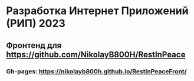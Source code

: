 # Разработка Интернет Приложений (РИП) 2023
## Фронтенд для https://github.com/NikolayB800H/RestInPeace
### Gh-pages: https://nikolayb800h.github.io/RestInPeaceFront/ 
